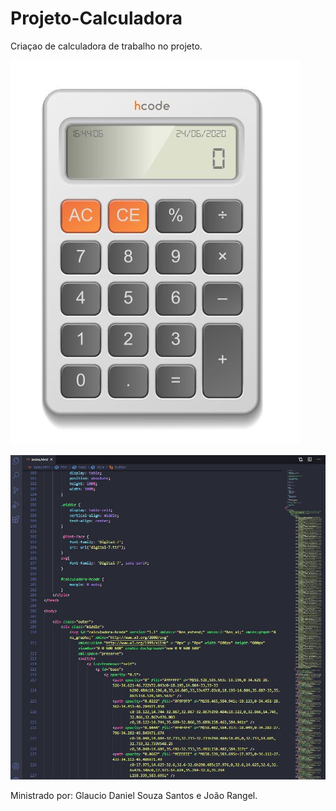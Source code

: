 # Projeto-Calculadora
 
Criaçao de calculadora de trabalho no projeto.

![Ferramenta](https://github.com/Marcelo-cp/Calculadora/blob/master/image%20calc.JPG)



![Códigos](https://github.com/Marcelo-cp/Calculadora/blob/master/cod%20calc.JPG)


Ministrado por: Glaucio Daniel Souza Santos e João Rangel.
